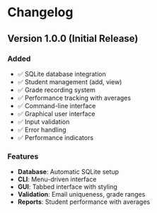 # Changelog

## Version 1.0.0 (Initial Release)

### Added
- ✅ SQLite database integration
- ✅ Student management (add, view)
- ✅ Grade recording system
- ✅ Performance tracking with averages
- ✅ Command-line interface
- ✅ Graphical user interface
- ✅ Input validation
- ✅ Error handling
- ✅ Performance indicators

### Features
- **Database**: Automatic SQLite setup
- **CLI**: Menu-driven interface
- **GUI**: Tabbed interface with styling
- **Validation**: Email uniqueness, grade ranges
- **Reports**: Student performance with averages